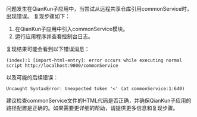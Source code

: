 问题发生在QianKun子应用中，当尝试从远程共享仓库引用commonService时，出现错误。
复现步骤如下：

1. 在QianKun子应用中引入commonService模块。
2. 运行应用程序并查看控制台日志。

复现结果可能会看到以下错误消息：

```
(index):1 [import-html-entry]: error occurs while executing normal script http://localhost:9000/commonService
```

以及可能的后续错误：

```
Uncaught SyntaxError: Unexpected token '<' (at commonService:1:640)
```

建议检查commonService文件的HTML代码是否正确，并确保QianKun子应用的路径配置是正确的。如果需要更详细的帮助，请提供更多信息和复现步骤。
